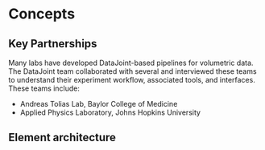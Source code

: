 # Concepts

<!-- ## BossDB Data -->

## Key Partnerships

Many labs have developed DataJoint-based pipelines for volumetric
data. The DataJoint team collaborated with several and interviewed these teams to
understand their experiment workflow, associated tools, and interfaces. These teams
include:

- Andreas Tolias Lab, Baylor College of Medicine
- Applied Physics Laboratory, Johns Hopkins University

## Element architecture

<!--![element bossdb diagram](https://raw.githubusercontent.com/datajoint/element-bossdb/images/volume_diagram.svg)-->

<!-- ### `volume` schema ([API docs](./api/element_volume/volume/))

| Table                 | Description                                                 |
| ------------------    | ------------------------------------------------------------|
| Example               | Description.                                                | -->
